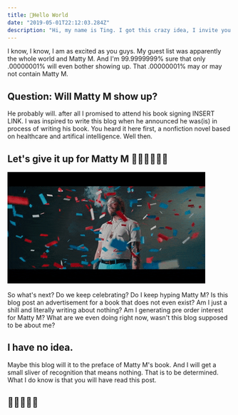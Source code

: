 ```yaml
---
title: 👋Hello World
date: "2019-05-01T22:12:03.284Z"
description: "Hi, my name is Ting. I got this crazy idea, I invite you to read my first blog post!"
---
```


<div class="content">

I know, I know, I am as excited as you guys. My guest list was apparently the whole world and Matty M. And I'm 99.9999999% sure that only .00000001% will even bother showing up. That .00000001% may or may not contain Matty M.

## Question: Will Matty M show up?

He probably will. after all I promised to attend his book signing INSERT LINK. I was inspired to write this blog when he announced he was(is) in process of writing his book. You heard it here first, a nonfiction novel based on healthcare and artifical intelligence. Well then.

## Let's give it up for Matty M 👋👋👋👋👋👋

![Starter Pack](./congrats.gif)

So what's next? Do we keep celebrating? Do I keep hyping Matty M? Is this blog post an advertisement for a book that does not even exist? Am I just a shill and literally writing about nothing? Am I generating pre order interest for Matty M? What are we even doing right now, wasn't this blog supposed to be about me?

## I have no idea.

Maybe this blog will it to the preface of Matty M's book. And I will get a small sliver of recognition that means nothing. That is to be determined. What I do know is that you will have read this post.


## 👋👋👋👋👋




</div>
